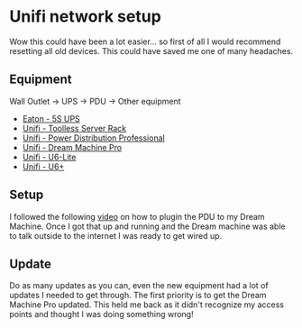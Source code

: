 # Unifi network setup

Wow this could have been a lot easier... so first of all I would recommend
resetting all old devices. This could have saved me one of many headaches.

## Equipment

Wall Outlet -> UPS -> PDU -> Other equipment

- [Eaton - 5S UPS](https://amzn.to/3OdcxzE)
- [Unifi - Toolless Server Rack](https://store.ui.com/us/en/pro/category/all-accessories/products/toolless-mini-rack)
- [Unifi - Power Distribution Professional](https://store.ui.com/us/en/pro/category/all-power-tech/products/usp-pdu-pro)
- [Unifi - Dream Machine Pro](https://store.ui.com/us/en/pro/category/all-switching/products/udm-pro)
- [Unifi - U6-Lite](https://store.ui.com/us/en/pro/category/all-wifi/products/u6-lite)
- [Unifi - U6+](https://store.ui.com/us/en/pro/category/all-wifi/products/u6-plus)

## Setup

I followed the following [video](https://www.youtube.com/watch?v=pbo94CW6Ano)
on how to plugin the PDU to my Dream Machine. Once I got that up and running
and the Dream machine was able to talk outside to the internet I was ready to
get wired up.

## Update

Do as many updates as you can, even the new equipment had a lot of updates I
needed to get through. The first priority is to get the Dream Machine Pro updated.
This held me back as it didn't recognize my access points and thought I was doing
something wrong!
